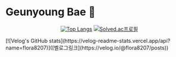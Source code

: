 # Geunyoung Bae 🧐

<div align="center">
 
[![Top Langs](https://github-readme-stats.vercel.app/api/top-langs/?username=flora101&layout=compact)](https://github.com/flora101/github-readme-stats)
[![Solved.ac프로필](http://mazassumnida.wtf/api/v2/generate_badge?boj=flora8207)](https://solved.ac/flora8207)  
</div>
[![Velog's GitHub stats](https://velog-readme-stats.vercel.app/api?name=flora8207)]([벨로그링크](https://velog.io/@flora8207/posts))
